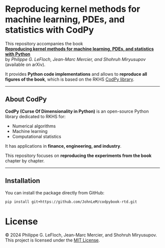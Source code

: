 # Reproducing kernel methods for machine learning, PDEs, and statistics with CodPy

This repository accompanies the book  
**[Reproducing kernel methods for machine learning, PDEs, and statistics with Python](https://arxiv.org/pdf/2402.07084)**  
by *Philippe G. LeFloch, Jean-Marc Mercier, and Shohruh Miryusupov* (available on arXiv).  

It provides **Python code implementations** and allows to **reproduce all figures of the book**, which is based on the RKHS [CodPy library](https://pypi.org/project/codpy/).

---

## About CodPy

**CodPy (Curse Of Dimensionality in Python)** is an open-source Python library dedicated to RKHS for:

- Numerical algorithms  
- Machine learning  
- Computational statistics  

It has applications in **finance, engineering, and industry**.  

This repository focuses on **reproducing the experiments from the book** chapter by chapter.

---

## Installation

You can install the package directly from GitHub:

```bash
pip install git+https://github.com/JohnLeM/codpybook-rtd.git
```

# License
© 2024 Philippe G. LeFloch, Jean-Marc Mercier, and Shohruh Miryusupov.  
This project is licensed under the [MIT License](LICENSE).